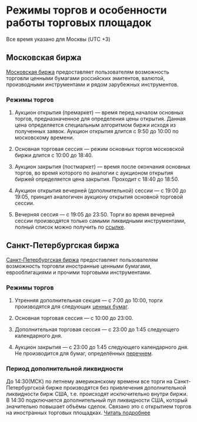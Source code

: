 # Режимы торгов и особенности работы торговых площадок

Все время указано для Москвы (UTC +3)

## Московская биржа

[Московская биржа](https://www.moex.com/) предоставляет пользователям возможность торговли ценными 
бумагами российских эмитентов, валютой, производными инструментами и рядом зарубежных инструментов.

### Режимы торгов 

1. Аукцион открытия (премаркет) — время перед началом основных торгов, предназначенное для определения 
цены открытия. Данная цена определяется специальным алгоритмом биржи исходя из полученных заявок. 
Аукцион открытия длится с 9:50 до 10:00 по московскому времени.

2. Основная торговая сессия — режим основных торгов московской биржи длится с 10:00 до 18:40.

3. Аукцион закрытия (постмаркет) — время после окончания основных торгов, во время которого по 
аналогии с аукционом открытия биржей определяется цена закрытия. Проходит с 18:40 до 18:50.

4. Аукцион открытия вечерней (дополнительной) сессии — с 19:00 до 19:05, принцип аналогичен аукциону 
открытия основной торговой сессии.

5. Вечерняя сессия — с 19:05 до 23:50. Торги во время вечерней сессии производятся только самыми 
ликвидными инструментами, полный список можно получить по [ссылке](https://www.moex.com/msn/stock-instruments#/?evening='1').

## Санкт-Петербургская биржа

[Санкт-Петербургская биржа](https://spbexchange.ru/) предоставляет пользователям возможность торговли иностранные ценными бумагами, еврооблигациями и прочими торговыми инструментами.

### Режимы торгов

1. Утренняя дополнительная секция — с 7:00 до 10:00, торги производятся для следующих 
[ценных бумаг](https://spbexchange.ru/ru/stocks/inostrannye/raspisanie/morning/).

2. Основная торговая сессия — с 10:00 до 23:00. 

3. Дополнительная торговая сессия — с 23:00 до 1:45 следующего календарного дня.

4. Аукцион закрытия — с 23:00 до 1:45 следующего календарного дня. Не производится для бумаг, 
определённых [перечнем](https://spbexchange.ru/ru/stocks/inostrannye/raspisanie/perechen_instrumentov_bez_az.aspx).

### Период дополнительной ликвидности

До 14:30(МСК) по летнему американскому времени все торги на Санкт-Петербургской бирже производятся 
без привлечения дополнительной ликвидности бирж США, т.е. происходят исключительно внутри биржи. 
В 14:30 подключается дополнительный пул ликвидности США, который значительно повышает объёмы сделок. 
Связано это с открытием торгов на иностранных торговых площадках. [Читать подробнее](https://tinkoffcreditsystems.github.io/invest-openapi/orders/)
